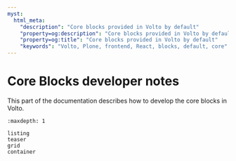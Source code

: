 ```yaml
---
myst:
  html_meta:
    "description": "Core blocks provided in Volto by default"
    "property=og:description": "Core blocks provided in Volto by default"
    "property=og:title": "Core blocks provided in Volto by default"
    "keywords": "Volto, Plone, frontend, React, blocks, default, core"
---
```


# Core Blocks developer notes

This part of the documentation describes how to develop the core blocks in Volto.

```{toctree}
:maxdepth: 1

listing
teaser
grid
container
```
